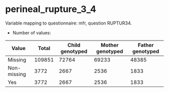 # perineal_rupture_3_4
Variable mapping to questionnaire: mfr, question RUPTUR34.
- Number of values:

| Value | Total | Child genotyped | Mother genotyped | Father genotyped |
| ----- | ----- | --------------- | ---------------- | ---------------- |
| Missing | 109851 | 72764 | 69233 | 48385 |
| Non-missing | 3772 | 2667 | 2536 | 1833 |
| Yes | 3772 | 2667 | 2536 |1833 |



